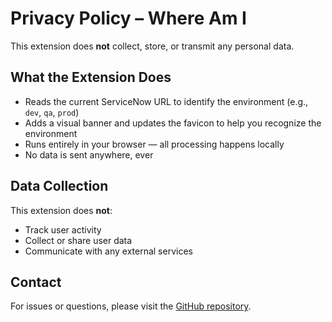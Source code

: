 # Privacy Policy – Where Am I

This extension does **not** collect, store, or transmit any personal data.

## What the Extension Does

- Reads the current ServiceNow URL to identify the environment (e.g., `dev`, `qa`, `prod`)
- Adds a visual banner and updates the favicon to help you recognize the environment
- Runs entirely in your browser — all processing happens locally
- No data is sent anywhere, ever

## Data Collection

This extension does **not**:
- Track user activity
- Collect or share user data
- Communicate with any external services

## Contact

For issues or questions, please visit the [GitHub repository](https://github.com/s-priyadarshi/sn-environment-marker).
